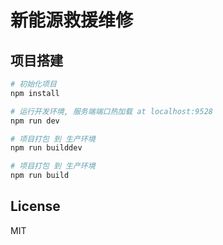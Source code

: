 # 新能源救援维修

## 项目搭建

``` bash
# 初始化项目
npm install

# 运行开发环境, 服务端端口热加载 at localhost:9528
npm run dev

# 项目打包 到 生产环境
npm run builddev

# 项目打包 到 生产环境
npm run build

```

## License
MIT
